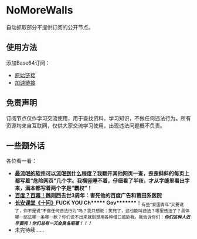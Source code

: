 # NoMoreWalls

自动抓取部分不提供订阅的公开节点。

## 使用方法

添加Base64订阅：

- [原始链接](https://raw.githubusercontent.com/peasoft/NoMoreWalls/master/list.txt)
- [加速链接](https://fastly.jsdelivr.net/gh/peasoft/NoMoreWalls@master/list.txt)

## 免责声明

订阅节点仅作学习交流使用，用于查找资料，学习知识，不做任何违法行为。所有资源均来自互联网，仅供大家交流学习使用，出现违法问题概不负责。

## 一些题外话

各位看一看：

- **[最流氓的软件可以流氓到什么程度？](https://www.zhihu.com/question/29129310)我翻开其他网页一查，歪歪斜斜的每页上都写着“危险网页”几个字。我横竖睡不着，仔细看了半夜，才从字缝里看出字来，满本都写着两个字是“霸权”！**
- **[百度？百毒！](https://user.guancha.cn/main/content?id=100552)魏则西去世3周年：害死他的百度广告和莆田系医院**
- **[长安课堂《十问》](http://wbx.jiangyaojia.com/a11288.html)FUCK YOU Ch\*\*\*\*\* Gov\*\*\*\*\*\*\***！<sub>有些“爱国青年”又要说了，你不是说“不做任何违法行为”吗？我只想说：笑死了，这也能叫违法？哪里违法了？具体哪一部法哪一条哪一款？你们说不出来就别想用各种借口威胁我。我告诉你们：***你们这种人迟早要完！你们总有一天会臭名昭著！！！***</sub>
- 未完待续……
